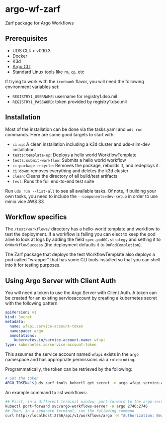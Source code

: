 # argo-wf-zarf
Zarf package for Argo Workflows

## Prerequisites
* UDS CLI: > v0.10.3
* Docker
* K3d
* [Argo CLI](https://argo-workflows.readthedocs.io/en/latest/walk-through/argo-cli/)
* Standard Linux tools like `rm`, `cp`, etc

If trying to work with the `ironbank` flavor, you will need the following environment variables set:
* `REGISTRY1_USERNAME`: username for registry1.dso.mil
* `REGISTRY1_PASSWORD`: token provided by registry1.dso.mil

## Installation
Most of the installation can be done via the tasks.yaml and `uds run` commands.  Here are some good targets to start with:
* `ci:up`: A clean installation including a k3d cluster and uds-slim-dev installation
* `tests:template-up`: Deploys a hello world WorkflowTemplate
* `tests:submit-workflow`: Submits a hello world workflow
* `ci:package-recycle`: Removes the package, rebuilds it, and redeploys it.
* `ci:down`: removes everything and deletes the k3d cluster
* `clean`: Cleans the directory of all build/test artifacts
* `test`: Runs the full end-to-end test suite

Run `uds run --list-all` to see all available tasks.  Of note, if building your own tasks, you need to include the `--components=dev-setup` in order to use minio vice AWS S3

## Workflow specifics
The `/test/workflows/` directory has a hello-world template and workflow to test the deployment.  If a workflow is failing you can elect to keep the pod alive to look at logs by adding the field `spec.podGC.strategy` and setting it to `OnWorkflowSuccess` (the deployment defaults it to `OnPodCompletion`).

The Zarf package that deploys the test WorkflowTemplate also deploys a pod called "wrapper" that has some CLI tools installed so that you can shell into it for testing purposes.

## Using Argo Server with Client Auth
You will need a token to use the Argo Server with Client Auth.  A token can be created for an existing serviceaccount by creating a kubernetes secret with the following pattern:
```yaml
apiVersion: v1
kind: Secret
metadata:
  name: wfapi.service-account-token
  namespace: argo
  annotations:
    kubernetes.io/service-account.name: wfapi
type: kubernetes.io/service-account-token
```
This assumes the service account named `wfapi` exists in the `argo` namespace and has appropriate permissions via a `rolebinding`.

Programmatically, the token can be retrieved by the following:
```bash
# Get the token
ARGO_TOKEN="$(uds zarf tools kubectl get secret -n argo wfapi.service-account-token -o=jsonpath='{.data.token}' | base64 --decode)"
```
An example command to list workflows:
```bash
## First, in a different terminal window, port-forward to the argo-server
kubectl port-forward svc/argo-workflows-server -n argo 2746:2746
## Then, in a separate terminal, run the following command
curl http://localhost:2746/api/v1/workflows/argo -H "Authorization: Bearer $ARGO_TOKEN"
```
